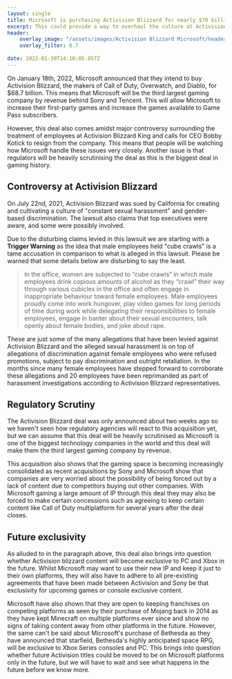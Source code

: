 ```yaml
---
layout: single
title: Microsoft is purchasing Activision Blizzard for nearly $70 billion
excerpt: This could provide a way to overhaul the culture at Activision Blizzard
header:
    overlay_image: "/assets/images/Activision Blizzard Microsoft/header_0120_1920x1080.jpg"
    overlay_filter: 0.7
    
date: 2022-01-30T14:10:05.857Z
---
```

On January 18th, 2022, Microsoft announced that they intend to buy Activision Blizzard, the makers of Call of Duty, Overwatch, and Diablo, for $68.7 billion. This means that Microsoft will be the third largest gaming company by revenue behind Sony and Tencent. This will allow Microsoft to increase their first-party games and increase the games available to Game Pass subscribers.

However, this deal also comes amidst major controversy surrounding the treatment of employees at Activision Blizzard King and calls for CEO Bobby Kotick to resign from the company. This means that people will be watching how Microsoft handle these issues very closely. Another issue is that regulators will be heavily scrutinising the deal as this is the biggest deal in gaming history.

## Controversy at Activision Blizzard

On July 22nd, 2021, Activision Blizzard was sued by California for creating and cultivating a culture of "constant sexual harassment" and gender-based discrimination. The lawsuit also claims that top executives were aware, and some were possibly involved.

Due to the disturbing claims levied in this lawsuit we are starting with a **Trigger Warning** as the idea that male employees held "cube crawls" is a tame accusation in comparison to what is alleged in this lawsuit. Please be warned that some details below are disturbing to say the least.

> In the office, women are subjected to “cube crawls” in which male employees drink copious amounts of alcohol as they “crawl” their way through various cubicles in the office and often engage in inappropriate behaviour toward female employees. Male employees proudly come into work hungover, play video games for long periods of time during work while delegating their responsibilities to female employees, engage in banter about their sexual encounters, talk openly about female bodies, and joke about rape.

These are just some of the many allegations that have been levied against Activision Blizzard and the alleged sexual harassment is on top of allegations of discrimination against female employees who were refused promotions, subject to pay discrimination and outright retaliation. In the months since many female employees have stepped forward to corroborate these allegations and 20 employees have been reprimanded as part of harassment investigations according to Activision Blizzard representatives.

## Regulatory Scrutiny

The Activision Blizzard deal was only announced about two weeks ago so we haven't seen how regulatory agencies will react to this acquisition yet, but we can assume that this deal will be heavily scrutinised as Microsoft is one of the biggest technology companies in the world and this deal will make them the third largest gaming company by revenue.

This acquisition also shows that the gaming space is becoming increasingly consolidated as recent acquisitions by Sony and Microsoft show that companies are very worried about the possibility of being forced out by a lack of content due to competitors buying out other companies. With Microsoft gaining a large amount of IP through this deal they may also be forced to make certain concessions such as agreeing to keep certain content like Call of Duty multiplatform for several years after the deal closes.

## Future exclusivity

As alluded to in the paragraph above, this deal also brings into question whether Activision blizzard content will become exclusive to PC and Xbox in the future. Whilst Microsoft may want to use their new IP and keep it just to their own platforms, they will also have to adhere to all pre-existing agreements that have been made between Activision and Sony be that exclusivity for upcoming games or console exclusive content.

Microsoft have also shown that they are open to keeping franchises on competing platforms as seen by their purchase of Mojang back in 2014 as they have kept Minecraft on multiple platforms ever since and show no signs of taking content away from other platforms in the future. However, the same can't be said about Microsoft's purchase of Bethesda as they have announced that starfield, Bethesda's highly anticipated space RPG, will be exclusive to Xbox Series consoles and PC. This brings into question whether future Activision titles could be moved to be on Microsoft platforms only in the future, but we will have to wait and see what happens in the future before we know more.
